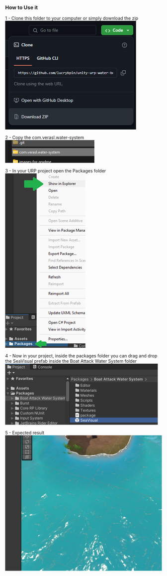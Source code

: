 ### How to Use it

1 - Clone this folder to your computer or simply download the zip
![](images-for-readme/image_00.png)


2 - Copy the com.verasl.water-system
![](images-for-readme/image_01.png)


3 - In your URP project open the Packages folder
![](images-for-readme/image_02.png)


4 - Now in your project, inside the packages folder you can drag and drop the SeaVisual prefab inside the Boat Attack Water System folder
![](images-for-readme/image_03.png)


5 - Expected result
![](images-for-readme/image_04.png)
